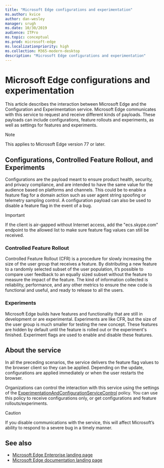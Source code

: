```yaml
---
title: "Microsoft Edge configurations and experimentation"
ms.author: kvice
author: dan-wesley
manager: srugh
ms.date: 10/30/2019
audience: ITPro
ms.topic: conceptual
ms.prod: microsoft-edge
ms.localizationpriority: high
ms.collection: M365-modern-desktop
description: "Microsoft Edge configurations and experimentation"
---
```


# Microsoft Edge configurations and experimentation

This article describes the interaction between Microsoft Edge and the Configuration and Experimentation service. Microsoft Edge communicates with this service to request and receive different kinds of payloads. These payloads can include configurations, feature rollouts and experiments, as well as settings for features and experiments.

> [!NOTE]
> This applies to Microsoft Edge version 77 or later.

## Configurations, Controlled Feature Rollout, and Experiments

Configurations are the payload meant to ensure product health, security, and privacy compliance, and are intended to have the same value for the audience based on platforms and channels. This could be to enable a feature flag for a domain action such as user agent string spoofing or telemetry sampling control. A configuration payload can also be used to disable a feature flag in the event of a bug.

> [!IMPORTANT]
> If the client is air-gapped without Internet access, add the "ecs.skype.com" endpoint to the allowed list to make sure feature flag values can still be received.

### Controlled Feature Rollout

Controlled Feature Rollout (CFR) is a procedure for slowly increasing the size of the user group that receives a feature. By distributing a new feature to a randomly selected subset of the user population, it’s possible to  compare user feedback to an equally sized  subset without the feature to measure the impact of the feature. The kind of information collected is reliability, performance, and any other metrics to ensure the new code is functional and useful, and ready to release to all the users.

### Experiments

Microsoft Edge builds have features and functionality that are still in development or are experimental. Experiments are like CFR, but the size of the user group is much smaller for testing the new concept.  These features are hidden by default until the feature is rolled out or the experiment's finished. Experiment flags are used to enable and disable these features.

## About the service

In all the preceding scenarios, the service delivers the feature flag values to the browser client so they can be applied. Depending on the update, configurations are applied immediately or when the user restarts the browser.  

Organizations can control the interaction with this service using the settings of the [ExperimentationAndConfigurationServiceControl](https://docs.microsoft.com/DeployEdge/microsoft-edge-policies#experimentationandconfigurationservicecontrol) policy. You can use this policy to receive configurations only, or get configurations and feature rollouts/experiments.

> [!CAUTION]
> If you disable communications with the service, this will affect Microsoft’s ability to respond to a severe bug in a timely manner.

## See also

- [Microsoft Edge Enterprise landing page](https://www.microsoftedgeinsider.com/enterprise)
- [Microsoft Edge documentation landing page](https://docs.microsoft.com/DeployEdge/)
